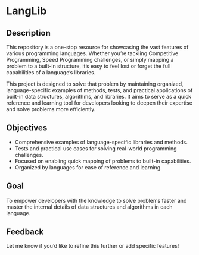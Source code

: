 # LangLib

## Description

This repository is a one-stop resource for showcasing the vast features of various programming languages. Whether you’re tackling Competitive Programming, Speed Programming challenges, or simply mapping a problem to a built-in structure, it’s easy to feel lost or forget the full capabilities of a language’s libraries.

This project is designed to solve that problem by maintaining organized, language-specific examples of methods, tests, and practical applications of built-in data structures, algorithms, and libraries. It aims to serve as a quick reference and learning tool for developers looking to deepen their expertise and solve problems more efficiently.

## Objectives

- Comprehensive examples of language-specific libraries and methods.
- Tests and practical use cases for solving real-world programming challenges.
- Focused on enabling quick mapping of problems to built-in capabilities.
- Organized by languages for ease of reference and learning.

## Goal

To empower developers with the knowledge to solve problems faster and master the internal details of data structures and algorithms in each language.

## Feedback

Let me know if you’d like to refine this further or add specific features!
